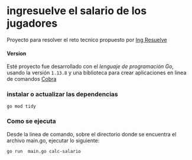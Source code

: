 # ingresuelve el salario de los jugadores
Proyecto para resolver el reto tecnico propuesto por [Ing Resuelve](https://github.com/resuelve/prueba-ing-backend)
#### Version
Esté proyecto fue desarrollado con el *lenguaje de  programación Go*, usando la versión `1.13.8`  y una biblioteca para crear aplicaciones en linea de comandos [Cobra](https://github.com/spf13/cobra)

### instalar o actualizar las dependencias
`go mod tidy` 

### Como se ejecuta
Desde la linea de comando, sobre el directorio donde se encuentra el  archivo main.go, ejecutar lo  siguiente:

`go run  main.go calc-salario`

